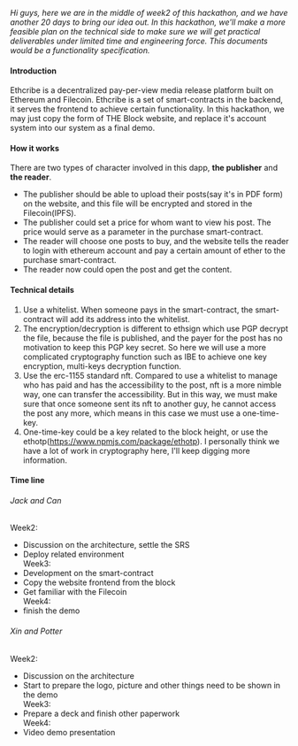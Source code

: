 *Hi guys, here we are in the middle of week2 of this hackathon, and we have another 20 days to bring our idea out.*
*In this hackathon, we'll make a more feasible plan on the technical side to make sure we will get practical deliverables under limited time and engineering force.*
*This documents would be a functionality specification.*

#### Introduction
Ethcribe is a decentralized pay-per-view media release platform built on Ethereum and Filecoin. Ethcribe is a set of smart-contracts in the backend, it serves the frontend to achieve certain functionality. In this hackathon, we may just copy the form of THE Block website, and replace it's account system into our system as a final demo.

#### How it works
There are two types of character involved in this dapp, **the publisher** and **the reader**.
- The publisher should be able to upload their posts(say it's in PDF form) on the website, and this file will be encrypted and stored in the Filecoin(IPFS).
- The publisher could set a price for whom want to view his post. The price would serve as a parameter in the purchase smart-contract.
- The reader will choose one posts to buy, and the website tells the reader to login with ethereum account and pay a certain amount of ether to the purchase smart-contract.
- The reader now could open the post and get the content.

#### Technical details
1. Use a whitelist. When someone pays in the smart-contract, the smart-contract will add its address into the whitelist.
2. The encryption/decryption is different to ethsign which use PGP decrypt the file, because the file is published, and the payer for the post has no motivation to keep this PGP key secret. So here we will use a more complicated cryptography function such as IBE to achieve one key encryption, multi-keys decryption function.
3. Use the erc-1155 standard nft. Compared to use a whitelist to manage who has paid and has the accessibility to the post, nft is a more nimble way, one can transfer the accessibility. But in this way, we must make sure that once someone sent its nft to another guy, he cannot access the post any more, which means in this case we must use a one-time-key.
4. One-time-key could be a key related to the block height, or use the ethotp(https://www.npmjs.com/package/ethotp).
I personally think we have a lot of work in cryptography here, I'll keep digging more information.

#### Time line
###### Jack and Can
Week2: 
- Discussion on the architecture, settle the SRS
- Deploy related environment  
Week3: 
- Development on the smart-contract
- Copy the website frontend from the block
- Get familiar with the Filecoin  
Week4:
- finish the demo
###### Xin and Potter
Week2: 
- Discussion on the architecture
- Start to prepare the logo, picture and other things need to be shown in the demo  
Week3:
- Prepare a deck and finish other paperwork  
Week4:
- Video demo presentation



